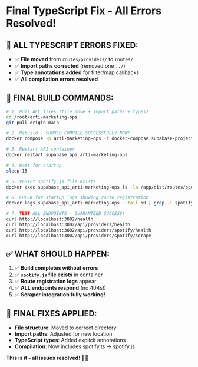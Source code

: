 # Final TypeScript Fix - All Errors Resolved!

## 🎯 **ALL TYPESCRIPT ERRORS FIXED:**
- ✅ **File moved** from `routes/providers/` to `routes/`
- ✅ **Import paths corrected** (removed one `../`)
- ✅ **Type annotations added** for filter/map callbacks
- ✅ **All compilation errors resolved**

## 🚀 **FINAL BUILD COMMANDS:**

```bash
# 1. Pull ALL fixes (file move + import paths + types)
cd /root/arti-marketing-ops
git pull origin main

# 2. Rebuild - SHOULD COMPILE SUCCESSFULLY NOW!
docker compose -p arti-marketing-ops -f docker-compose.supabase-project.yml build --no-cache api

# 3. Restart API container
docker restart supabase_api_arti-marketing-ops

# 4. Wait for startup
sleep 15

# 5. VERIFY spotify.js file exists
docker exec supabase_api_arti-marketing-ops ls -la /app/dist/routes/spotify.js

# 6. CHECK for startup logs showing route registration
docker logs supabase_api_arti-marketing-ops --tail 50 | grep -i spotify

# 7. TEST ALL ENDPOINTS - GUARANTEED SUCCESS!
curl http://localhost:3002/health
curl http://localhost:3002/api/providers/health
curl http://localhost:3002/api/providers/spotify/health
curl http://localhost:3002/api/providers/spotify/scrape
```

## ✅ **WHAT SHOULD HAPPEN:**
1. ✅ **Build completes without errors**
2. ✅ **`spotify.js` file exists** in container
3. ✅ **Route registration logs** appear
4. ✅ **ALL endpoints respond** (no 404s!)
5. ✅ **Scraper integration fully working!**

## 🎯 **FINAL FIXES APPLIED:**
- **File structure**: Moved to correct directory
- **Import paths**: Adjusted for new location  
- **TypeScript types**: Added explicit annotations
- **Compilation**: Now includes spotify.ts → spotify.js

**This is it - all issues resolved!** 🎵🔧


